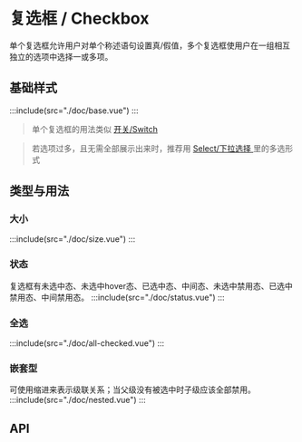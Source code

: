 # 复选框 / Checkbox
单个复选框允许用户对单个称述语句设置真/假值，多个复选框使用户在一组相互独立的选项中选择一或多项。

## 基础样式
:::include(src="./doc/base.vue")
:::
> 单个复选框的用法类似 [开关/Switch <i class="mtdicon mtdicon-link-o"></i>](/components/switch) <br>

> 若选项过多，且无需全部展示出来时，推荐用 [Select/下拉选择 <i class="mtdicon mtdicon-link-o"></i>](/components/select)  里的多选形式

## 类型与用法
### 大小 <design-tag></design-tag>
:::include(src="./doc/size.vue")
:::

### 状态 <design-tag></design-tag>
复选框有未选中态、未选中hover态、已选中态、中间态、未选中禁用态、已选中禁用态、中间禁用态。
:::include(src="./doc/status.vue")
:::

### 全选
:::include(src="./doc/all-checked.vue")
:::

### 嵌套型
可使用缩进来表示级联关系；当父级没有被选中时子级应该全部禁用。
:::include(src="./doc/nested.vue")
:::

## API
<api-doc name="Checkbox" :doc="require('./api.json')"></api-doc>
<api-doc name="CheckboxGroup" :doc="require('../checkbox-group/api.json')"></api-doc>
